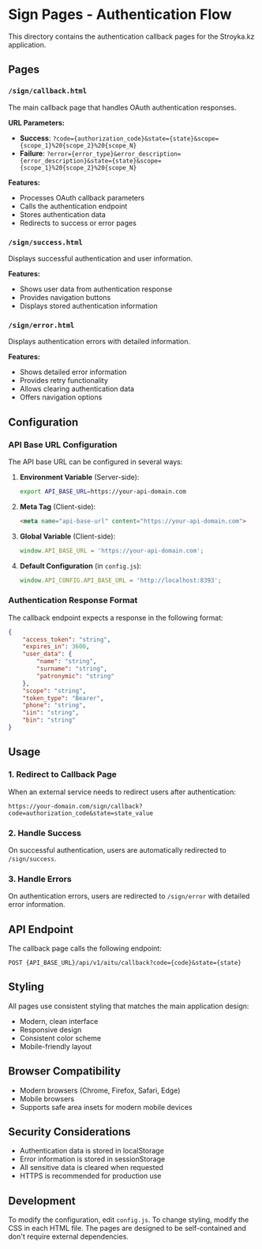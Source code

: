 # Sign Pages - Authentication Flow

This directory contains the authentication callback pages for the Stroyka.kz application.

## Pages

### `/sign/callback.html`
The main callback page that handles OAuth authentication responses.

**URL Parameters:**
- **Success**: `?code={authorization_code}&state={state}&scope={scope_1}%20{scope_2}%20{scope_N}`
- **Failure**: `?error={error_type}&error_description={error_description}&state={state}&scope={scope_1}%20{scope_2}%20{scope_N}`

**Features:**
- Processes OAuth callback parameters
- Calls the authentication endpoint
- Stores authentication data
- Redirects to success or error pages

### `/sign/success.html`
Displays successful authentication and user information.

**Features:**
- Shows user data from authentication response
- Provides navigation buttons
- Displays stored authentication information

### `/sign/error.html`
Displays authentication errors with detailed information.

**Features:**
- Shows detailed error information
- Provides retry functionality
- Allows clearing authentication data
- Offers navigation options

## Configuration

### API Base URL Configuration

The API base URL can be configured in several ways:

1. **Environment Variable** (Server-side):
   ```bash
   export API_BASE_URL=https://your-api-domain.com
   ```

2. **Meta Tag** (Client-side):
   ```html
   <meta name="api-base-url" content="https://your-api-domain.com">
   ```

3. **Global Variable** (Client-side):
   ```javascript
   window.API_BASE_URL = 'https://your-api-domain.com';
   ```

4. **Default Configuration** (in `config.js`):
   ```javascript
   window.API_CONFIG.API_BASE_URL = 'http://localhost:8393';
   ```

### Authentication Response Format

The callback endpoint expects a response in the following format:

```json
{
    "access_token": "string",
    "expires_in": 3600,
    "user_data": {
        "name": "string",
        "surname": "string",
        "patronymic": "string"
    },
    "scope": "string",
    "token_type": "Bearer",
    "phone": "string",
    "iin": "string",
    "bin": "string"
}
```

## Usage

### 1. Redirect to Callback Page

When an external service needs to redirect users after authentication:

```
https://your-domain.com/sign/callback?code=authorization_code&state=state_value
```

### 2. Handle Success

On successful authentication, users are automatically redirected to `/sign/success`.

### 3. Handle Errors

On authentication errors, users are redirected to `/sign/error` with detailed error information.

## API Endpoint

The callback page calls the following endpoint:

```
POST {API_BASE_URL}/api/v1/aitu/callback?code={code}&state={state}
```

## Styling

All pages use consistent styling that matches the main application design:
- Modern, clean interface
- Responsive design
- Consistent color scheme
- Mobile-friendly layout

## Browser Compatibility

- Modern browsers (Chrome, Firefox, Safari, Edge)
- Mobile browsers
- Supports safe area insets for modern mobile devices

## Security Considerations

- Authentication data is stored in localStorage
- Error information is stored in sessionStorage
- All sensitive data is cleared when requested
- HTTPS is recommended for production use

## Development

To modify the configuration, edit `config.js`. To change styling, modify the CSS in each HTML file. The pages are designed to be self-contained and don't require external dependencies. 